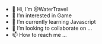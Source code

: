 - 👋 Hi, I’m @WaterTravel
- 👀 I’m interested in Game
- 🌱 I’m currently learning Javascript
- 💞️ I’m looking to collaborate on ...
- 📫 How to reach me ...

<!---
WaterTravel/WaterTravel is a ✨ special ✨ repository because its `README.md` (this file) appears on your GitHub profile.
You can click the Preview link to take a look at your changes.
--->
